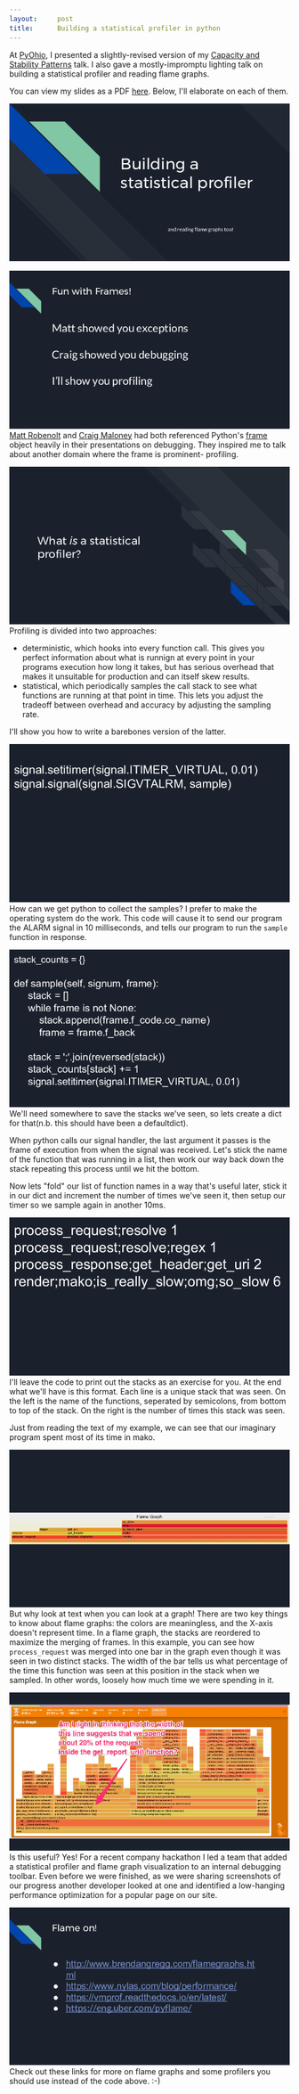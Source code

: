 ```yaml
---
layout:     post
title:      Building a statistical profiler in python
---
```


At [PyOhio](https://www.pyohio.org), I presented a slightly-revised version of my [Capacity and Stability Patterns](/presentations/capacity_and_stability_patterns) talk. I also gave a mostly-impromptu lighting talk on building a statistical profiler and reading flame graphs.

You can view my slides as a PDF [here](/presentations/statistical_profiler_lightning_talk.pdf). Below, I'll elaborate on each of them.

![](/images/statistical_profiler_lightning_talk/slide-0.png)

![](/images/statistical_profiler_lightning_talk/slide-1.png)
[Matt Robenolt](https://pyohio.org/schedule/presentation/267/) and [Craig Maloney](https://pyohio.org/schedule/presentation/263/) had both referenced Python's [frame](https://docs.python.org/3/library/inspect.html) object heavily in their presentations on debugging. They inspired me to talk about another domain where the frame is prominent- profiling.

![](/images/statistical_profiler_lightning_talk/slide-2.png)
Profiling is divided into two approaches:

* deterministic, which hooks into every function call. This gives you perfect information about what is runnign at every point in your programs execution how long it takes, but has serious overhead that makes it unsuitable for production and can itself skew results.
* statistical, which periodically samples the call stack to see what functions are running at that point in time. This lets you adjust the tradeoff between overhead and accuracy by adjusting the sampling rate.

I'll show you how to write a barebones version of the latter.

![](/images/statistical_profiler_lightning_talk/slide-3.png)
How can we get python to collect the samples? I prefer to make the operating system do the work. This code will cause it to send our program the ALARM signal in 10 milliseconds, and tells our program to run the `sample` function in response.

![](/images/statistical_profiler_lightning_talk/slide-4.png)
We'll need somewhere to save the stacks we've seen, so lets create a dict for that(n.b. this should have been a defaultdict).

When python calls our signal handler, the last argument it passes is the frame of execution from when the  signal was received. Let's stick the name of the function that was running in a list, then work our way back down the stack repeating this process until we hit the bottom.

Now lets "fold" our list of function names in a way that's useful later, stick it in our dict  and increment the number of times we've seen it, then setup our timer so we sample again in another 10ms.

![](/images/statistical_profiler_lightning_talk/slide-5.png)
I'll leave the code to print out the stacks as an exercise for you. At the end what we'll have is this format. Each line is a unique stack that was seen. On the left is the name of the functions, seperated by semicolons, from bottom to top of the stack. On the right is the number of times this stack was seen.

Just from reading the text of my example, we can see that our imaginary program spent most of its time in mako.

![](/images/statistical_profiler_lightning_talk/slide-6.png)
But why look at text when you can look at a graph! There are two key things to know about flame graphs: the colors are meaningless, and the X-axis doesn't represent time. In a flame graph, the stacks are reordered to maximize the merging of frames. In this example, you can see how `process_request` was merged into one bar in the graph even though it was seen in two distinct stacks. The width of the bar tells us what percentage of the time this function was seen at this position in the stack when we sampled. In other words, loosely how much time we were spending in it.

![](/images/statistical_profiler_lightning_talk/slide-7.png)
Is this useful? Yes! For a recent company hackathon I led a team that added a statistical profiler and flame graph visualization to an internal debugging toolbar. Even before we were finished, as we were sharing screenshots of our progress another developer looked at one and identified a low-hanging performance optimization for a popular page on our site.

![](/images/statistical_profiler_lightning_talk/slide-8.png)
Check out these links for more on flame graphs and some profilers you should use instead of the code above. :-)
